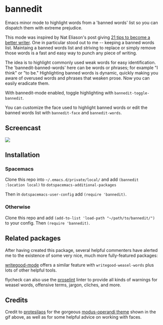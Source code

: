 # bannedit
Emacs minor mode to highlight words from a 'banned words' list so you can dispatch them with extreme prejudice.

This mode was inspired by Nat Eliason's post giving [21 tips to become a better writer](https://www.nateliason.com/blog/better-writer). One in particular stood out to me -- keeping a banned words list. Maintaing a banned words list and striving to replace or simply remove those words is a fast and easy way to punch any piece of writing.

The idea is to highlight commonly used weak words for easy identification. The 'bannedit-banned-words' here can be words or phrases; for example "I think" or "to be." Highlighting banned words is dynamic, quickly making you aware of overused words and phrases that weaken prose. Now you can easily eradicate them.

With bannedit-mode enabled, toggle highlighting with `bannedit-toggle-bannedit`.

You can customize the face used to highlight banned words or edit the banned words list with `bannedit-face` and `bannedit-words`.

## Screencast

![](screencast.gif)

## Installation

### Spacemacs
Clone this repo into `~/.emacs.d/private/local/` and add `(bannedit :location local)` to `dotspacemacs-additional-packages`

Then in `dotspacemacs-user-config` add `(require 'bannedit)`.

### Otherwise
Clone this repo and add `(add-to-list 'load-path "~/path/to/bannedit/")` to your config. Then `(require 'bannedit)`.

## Related packages
After having created this package, several helpful commenters have alerted me to the existence of some very nice, much more fully-featured packages:

[writegood-mode](https://github.com/bnbeckwith/writegood-mode) offers a similar feature with `writegood-weasel-words` plus lots of other helpful tools.

flycheck can also use the [proselint](https://github.com/amperser/proselint) linter to provide all kinds of warnings for weasel words, offensive terms, jargon, cliches, and more.

## Credits
Credit to [protesilaos](https://github.com/protesilaos) for the gorgeous [modus-operandi theme](https://gitlab.com/protesilaos/modus-themes) shown in the gif above, as well as for some helpful advice on working with faces.
